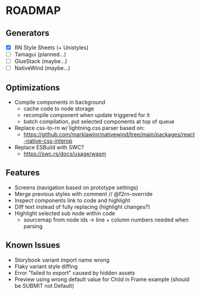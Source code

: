 # ROADMAP

## Generators
- [x] RN Style Sheets (+ Unistyles)
- [ ] Tamagui (planned...)
- [ ] GlueStack (maybe...)
- [ ] NativeWind (maybe...)

## Optimizations
- Compile components in background
  - cache code to node storage
  - recompile component when update triggered for it
  - batch compilation, put selected components at top of queue
- Replace css-to-rn w/ lightning.css parser based on:
  - https://github.com/marklawlor/nativewind/tree/main/packages/react-native-css-interop
- Replace ESBuild with SWC?
  - https://swc.rs/docs/usage/wasm

## Features
- Screens (navigation based on prototype settings)
- Merge previous styles with comment // @f2rn-override
- Inspect components link to code and highlight
- Diff text instead of fully replacing (highlight changes?)
- Highlight selected sub node within code
  - sourcemap from node ids -> line + column numbers needed when parsing

## Known Issues
- Storybook variant import name wrong
- Flaky variant style diffing
- Error "failed to export" caused by hidden assets
- Preview using wrong default value for Child in Frame example (should be SUBMIT not Default)
